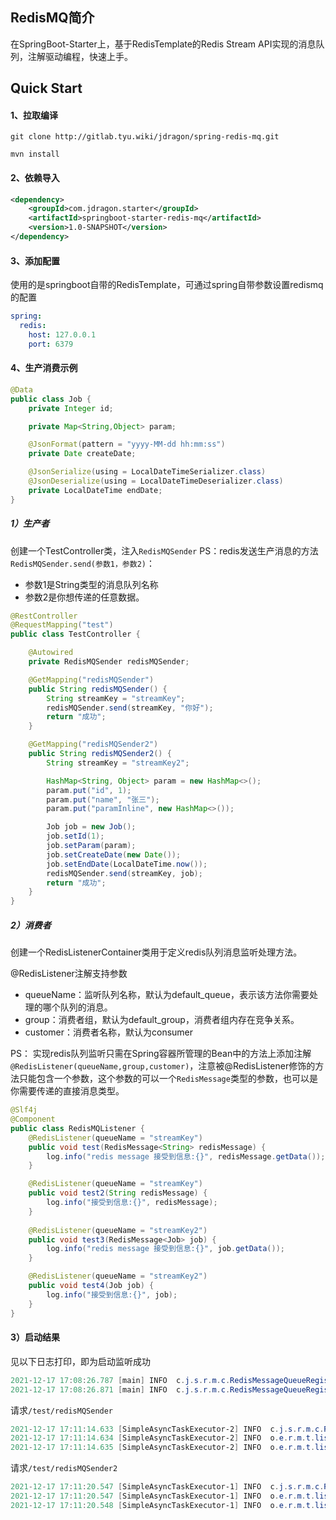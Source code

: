 ## RedisMQ简介

在SpringBoot-Starter上，基于RedisTemplate的Redis Stream API实现的消息队列，注解驱动编程，快速上手。



## Quick Start

#### 1、拉取编译

```shell
git clone http://gitlab.tyu.wiki/jdragon/spring-redis-mq.git

mvn install
```



#### 2、依赖导入

```xml
<dependency>
    <groupId>com.jdragon.starter</groupId>
    <artifactId>springboot-starter-redis-mq</artifactId>
    <version>1.0-SNAPSHOT</version>
</dependency>
```



#### 3、添加配置

使用的是springboot自带的RedisTemplate，可通过spring自带参数设置redismq的配置

```yml
spring:
  redis:
    host: 127.0.0.1
    port: 6379
```



####  4、生产消费示例

```java
@Data
public class Job {
    private Integer id;

    private Map<String,Object> param;

    @JsonFormat(pattern = "yyyy-MM-dd hh:mm:ss")
    private Date createDate;

    @JsonSerialize(using = LocalDateTimeSerializer.class)
    @JsonDeserialize(using = LocalDateTimeDeserializer.class)
    private LocalDateTime endDate;
}
```



##### 1）生产者

创建一个TestController类，注入`RedisMQSender`
PS：redis发送生产消息的方法`RedisMQSender.send(参数1，参数2)`：

- 参数1是String类型的消息队列名称
- 参数2是你想传递的任意数据。

```java
@RestController
@RequestMapping("test")
public class TestController {

    @Autowired
    private RedisMQSender redisMQSender;

    @GetMapping("redisMQSender")
    public String redisMQSender() {
        String streamKey = "streamKey";
        redisMQSender.send(streamKey, "你好");
        return "成功";
    }

    @GetMapping("redisMQSender2")
    public String redisMQSender2() {
        String streamKey = "streamKey2";

        HashMap<String, Object> param = new HashMap<>();
        param.put("id", 1);
        param.put("name", "张三");
        param.put("paramInline", new HashMap<>());

        Job job = new Job();
        job.setId(1);
        job.setParam(param);
        job.setCreateDate(new Date());
        job.setEndDate(LocalDateTime.now());
        redisMQSender.send(streamKey, job);
        return "成功";
    }
}
```



##### 2）消费者

创建一个RedisListenerContainer类用于定义redis队列消息监听处理方法。

@RedisListener注解支持参数

- queueName：监听队列名称，默认为default_queue，表示该方法你需要处理的哪个队列的消息。
- group：消费者组，默认为default_group，消费者组内存在竞争关系。
- customer：消费者名称，默认为consumer



PS： 实现redis队列监听只需在Spring容器所管理的Bean中的方法上添加注解`@RedisListener(queueName,group,customer)`，注意被@RedisListener修饰的方法只能包含一个参数，这个参数的可以一个`RedisMessage`类型的参数，也可以是你需要传递的直接消息类型。

```java
@Slf4j
@Component
public class RedisMQListener {
    @RedisListener(queueName = "streamKey")
    public void test(RedisMessage<String> redisMessage) {
        log.info("redis message 接受到信息:{}", redisMessage.getData());
    }

    @RedisListener(queueName = "streamKey")
    public void test2(String redisMessage) {
        log.info("接受到信息:{}", redisMessage);
    }
    
    @RedisListener(queueName = "streamKey2")
    public void test3(RedisMessage<Job> job) {
        log.info("redis message 接受到信息:{}", job.getData());
    }

    @RedisListener(queueName = "streamKey2")
    public void test4(Job job) {
        log.info("接受到信息:{}", job);
    }
}
```



#### 3）启动结果



见以下日志打印，即为启动监听成功

```powershell
2021-12-17 17:08:26.787 [main] INFO  c.j.s.r.m.c.RedisMessageQueueRegister [run 101] - 启动消息队列监听器：【streamKey2.default_group】
2021-12-17 17:08:26.871 [main] INFO  c.j.s.r.m.c.RedisMessageQueueRegister [run 101] - 启动消息队列监听器：【streamKey.default_group】
```



请求`/test/redisMQSender`

```powershell
2021-12-17 17:11:14.633 [SimpleAsyncTaskExecutor-2] INFO  c.j.s.r.m.c.RedisMessageQueueRegister [lambda$run$0 78] - stream message。messageId=1639732274611-0, stream=streamKey, body={"queueName":"streamKey","data":"你好","createTime":"2021-12-17 05:11:14"}
2021-12-17 17:11:14.634 [SimpleAsyncTaskExecutor-2] INFO  o.e.r.m.t.listener.RedisMQListener [test 20] - redis message 接受到信息:你好
2021-12-17 17:11:14.635 [SimpleAsyncTaskExecutor-2] INFO  o.e.r.m.t.listener.RedisMQListener [test3 30] - 接受到信息:你好
```



请求`/test/redisMQSender2`

```powershell
2021-12-17 17:11:20.547 [SimpleAsyncTaskExecutor-1] INFO  c.j.s.r.m.c.RedisMessageQueueRegister [lambda$run$0 78] - stream message。messageId=1639732280628-0, stream=streamKey2, body={"queueName":"streamKey2","data":{"id":1,"param":{"paramInline":{},"name":"张三","id":1},"createDate":"2021-12-17 05:11:20","endDate":"2021-12-17T17:11:20.461"},"createTime":"2021-12-17 05:11:20"}
2021-12-17 17:11:20.547 [SimpleAsyncTaskExecutor-1] INFO  o.e.r.m.t.listener.RedisMQListener [test2 25] - redis message 接受到信息:{id=1, param={paramInline={}, name=张三, id=1}, createDate=2021-12-17 05:11:20, endDate=2021-12-17T17:11:20.461}
2021-12-17 17:11:20.548 [SimpleAsyncTaskExecutor-1] INFO  o.e.r.m.t.listener.RedisMQListener [test4 35] - 接受到信息:Job(id=1, param={paramInline={}, name=张三, id=1}, createDate=Fri Dec 17 05:11:20 CST 2021, endDate=2021-12-17T17:11:20.461)
```

